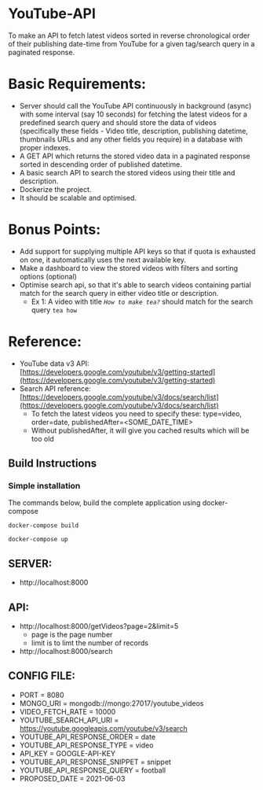 # YouTube-API

To make an API to fetch latest videos sorted in reverse chronological order of their publishing date-time from YouTube for a given tag/search query in a paginated response.

# Basic Requirements:

- Server should call the YouTube API continuously in background (async) with some interval (say 10 seconds) for fetching the latest videos for a predefined search query and should store the data of videos (specifically these fields - Video title, description, publishing datetime, thumbnails URLs and any other fields you require) in a database with proper indexes.
- A GET API which returns the stored video data in a paginated response sorted in descending order of published datetime.
- A basic search API to search the stored videos using their title and description.
- Dockerize the project.
- It should be scalable and optimised.

# Bonus Points:

- Add support for supplying multiple API keys so that if quota is exhausted on one, it automatically uses the next available key.
- Make a dashboard to view the stored videos with filters and sorting options (optional)
- Optimise search api, so that it's able to search videos containing partial match for the search query in either video title or description.
    - Ex 1: A video with title *`How to make tea?`* should match for the search query `tea how`


# Reference:

- YouTube data v3 API: [https://developers.google.com/youtube/v3/getting-started](https://developers.google.com/youtube/v3/getting-started)
- Search API reference: [https://developers.google.com/youtube/v3/docs/search/list](https://developers.google.com/youtube/v3/docs/search/list)
    - To fetch the latest videos you need to specify these: type=video, order=date, publishedAfter=<SOME_DATE_TIME>
    - Without publishedAfter, it will give you cached results which will be too old


## Build Instructions
### Simple installation
The commands below, build the complete application using docker-compose
```
docker-compose build
```
```
docker-compose up
```

## SERVER:
- http://localhost:8000

## API:
- http://localhost:8000/getVideos?page=2&limit=5
    - page is the page number
    - limit is to limt the number of records
- http://localhost:8000/search

## CONFIG FILE:
- PORT = 8080
- MONGO_URI = mongodb://mongo:27017/youtube_videos
- VIDEO_FETCH_RATE = 10000 
- YOUTUBE_SEARCH_API_URI = https://youtube.googleapis.com/youtube/v3/search
- YOUTUBE_API_RESPONSE_ORDER = date
- YOUTUBE_API_RESPONSE_TYPE = video
- API_KEY = GOOGLE-API-KEY
- YOUTUBE_API_RESPONSE_SNIPPET = snippet
- YOUTUBE_API_RESPONSE_QUERY = football
- PROPOSED_DATE = 2021-06-03